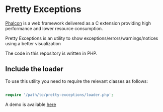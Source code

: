 # Pretty Exceptions

[Phalcon](http://phalconphp.com) is a web framework delivered as a C extension providing high
performance and lower resource consumption.

Pretty Exceptions is an utility to show exceptions/errors/warnings/notices using a better visualization

The code in this repository is written in PHP.

## Include the loader

To use this utility you need to require the relevant classes as follows:

```php

require '/path/to/pretty-exceptions/loader.php';

```
A demo is available [here](http://test.phalconphp.com/exception.html)
